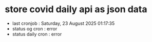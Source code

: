 # store covid daily api as json data

- last cronjob : Saturday, 23 August 2025 01:17:35
- status og cron : error
- status daily cron : error
      
      